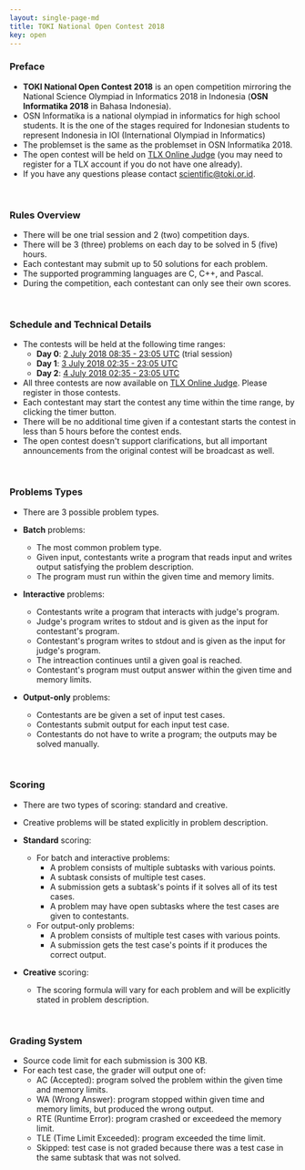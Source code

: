 ```yaml
---
layout: single-page-md
title: TOKI National Open Contest 2018
key: open
---
```


### Preface

- **TOKI National Open Contest 2018** is an open competition mirroring the National Science Olympiad in Informatics 2018 in Indonesia (**OSN Informatika 2018** in Bahasa Indonesia).
- OSN Informatika is a national olympiad in informatics for high school students. It is the one of the stages required for Indonesian students to represent Indonesia in IOI (International Olympiad in Informatics)
- The problemset is the same as the problemset in OSN Informatika 2018.
- The open contest will be held on [TLX Online Judge](https://tlx.toki.id) (you may need to register for a TLX account if you do not have one already).
- If you have any questions please contact [scientific@toki.or.id](mailto:scientific@toki.or.id).

<br>

### Rules Overview

* There will be one trial session and 2 (two) competition days.
* There will be 3 (three) problems on each day to be solved in 5 (five) hours.
* Each contestant may submit up to 50 solutions for each problem.
* The supported programming languages are C, C++, and Pascal.
* During the competition, each contestant can only see their own scores.

<br>

### Schedule and Technical Details

- The contests will be held at the following time ranges:
  * **Day 0**: [2 July 2018 08:35 - 23:05 UTC](https://www.timeanddate.com/worldclock/fixedtime.html?msg=TOKI+National+Open+Contest+2018+Day+0&iso=20180702T1535&p1=575&ah=14&am=30) (trial session)
  * **Day 1**: [3 July 2018 02:35 - 23:05 UTC](https://www.timeanddate.com/worldclock/fixedtime.html?msg=TOKI+National+Open+Contest+2018+Day+1&iso=20180703T0935&p1=575&ah=20&am=30)
  * **Day 2**: [4 July 2018 02:35 - 23:05 UTC](https://www.timeanddate.com/worldclock/fixedtime.html?msg=TOKI+National+Open+Contest+2018+Day+2&iso=20180704T0935&p1=575&ah=20&am=30)
- All three contests are now available on [TLX Online Judge](https://tlx.toki.id). Please register in those contests.
- Each contestant may start the contest any time within the time range, by clicking the timer button.
- There will be no additional time given if a contestant starts the contest in less than 5 hours before the contest ends.
- The open contest doesn't support clarifications, but all important announcements from the original contest will be broadcast as well.

<br>

### Problems Types

- There are 3 possible problem types.

- **Batch** problems:
  * The most common problem type.
  * Given input, contestants write a program that reads input and writes output satisfying the problem description.
  * The program must run within the given time and memory limits.

- **Interactive** problems:
  * Contestants write a program that interacts with judge's program.
  * Judge's program writes to stdout and is given as the input for contestant's program.
  * Contestant's program writes to stdout and is given as the input for judge's program.
  * The intreaction continues until a given goal is reached.
  * Contestant's program must output answer within the given time and memory limits.

- **Output-only** problems:
  * Contestants are be given a set of input test cases.
  * Contestants submit output for each input test case.
  * Contestants do not have to write a program; the outputs may be solved manually.

<br>

### Scoring

* There are two types of scoring: standard and creative.
* Creative problems will be stated explicitly in problem description.

* **Standard** scoring:
  * For batch and interactive problems:
    * A problem consists of multiple subtasks with various points.
    * A subtask consists of multiple test cases.
    * A submission gets a subtask's points if it solves all of its test cases.
    * A problem may have open subtasks where the test cases are given to contestants.
  * For output-only problems:
    * A problem consists of multiple test cases with various points.
    * A submission gets the test case's points if it produces the correct output.

* **Creative** scoring:
  * The scoring formula will vary for each problem and will be explicitly stated in problem description.

<br>

### Grading System

* Source code limit for each submission is 300 KB.
* For each test case, the grader will output one of:
  * AC (Accepted): program solved the problem within the given time and memory limits.
  * WA (Wrong Answer): program stopped within given time and memory limits, but produced the wrong output.
  * RTE (Runtime Error): program crashed or exceedeed the memory limit.
  * TLE (Time Limit Exceeded): program exceeded the time limit.
  * Skipped: test case is not graded because there was a test case in the same subtask that was not solved.
